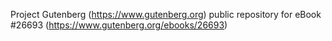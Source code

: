 Project Gutenberg (https://www.gutenberg.org) public repository for eBook #26693 (https://www.gutenberg.org/ebooks/26693)
